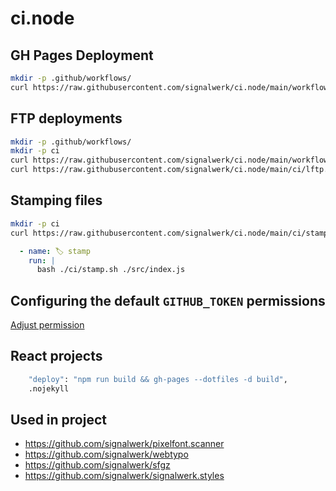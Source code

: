 # ci.node

## GH Pages Deployment

```bash
mkdir -p .github/workflows/
curl https://raw.githubusercontent.com/signalwerk/ci.node/main/workflows/gh-pages.yml > .github/workflows/gh-pages.yml
```

## FTP deployments

```bash
mkdir -p .github/workflows/
mkdir -p ci
curl https://raw.githubusercontent.com/signalwerk/ci.node/main/workflows/ftp-deploy.yml > .github/workflows/ftp-deploy.yml
curl https://raw.githubusercontent.com/signalwerk/ci.node/main/ci/lftp.sh > ci/lftp.sh
```

## Stamping files

```bash
mkdir -p ci
curl https://raw.githubusercontent.com/signalwerk/ci.node/main/ci/stamp.sh > ci/stamp.sh
```

```yaml
  - name: 🏷 stamp
    run: |
      bash ./ci/stamp.sh ./src/index.js
```

## Configuring the default `GITHUB_TOKEN` permissions

[Adjust permission](https://docs.github.com/en/repositories/managing-your-repositorys-settings-and-features/enabling-features-for-your-repository/managing-github-actions-settings-for-a-repository#configuring-the-default-github_token-permissions)

## React projects

```sh
    "deploy": "npm run build && gh-pages --dotfiles -d build",
    .nojekyll
```

## Used in project

- https://github.com/signalwerk/pixelfont.scanner
- https://github.com/signalwerk/webtypo
- https://github.com/signalwerk/sfgz
- https://github.com/signalwerk/signalwerk.styles

<!--
private projects
- https://github.com/signalwerk/lm-a/

-->
